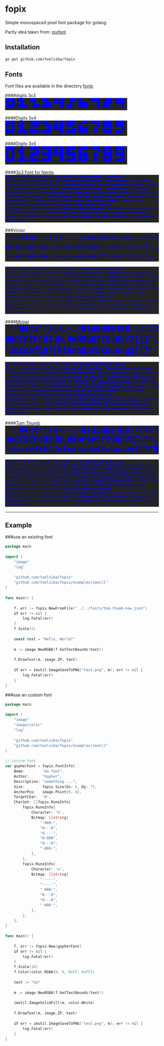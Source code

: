 # fopix
Simple monospaced pixel font package for golang

Partly idea taken from: [pixfont](https://github.com/pbnjay/pixfont)

## Installation
```bash
go get github.com/toelsiba/fopix
```

## Fonts

Font files are available in the directory [fonts](fonts)

####digits 3x3
![digits-3x3](images/digits-3x3.png)

####Digits 3x4
![digits-3x4](images/digits-3x4.png)

####Digits 3x5
![digits-3x5](images/digits-3x5.png)

####[3x3 Font for Nerds](http://cargocollective.com/slowercase/3x3-Font-for-Nerds)
![font-3x3](images/font-3x3-multiline.png)

###Victor
![victor-ascii](images/victor-ascii.png)

![victor-multiline](images/victor-multiline.png)

####[Miniwi](https://github.com/sshbio/miniwi)
![miniwi-ascii](images/miniwi-ascii.png)

![miniwi-multiline](images/miniwi-multiline.png)

####[Tom Thumb](http://robey.lag.net/2010/01/23/tiny-monospace-font.html#comment-1526952840)
![tom-thumb-ascii](images/tom-thumb-ascii.png)

![tom-thumb-multiline](images/tom-thumb-multiline.png)

---

## Example

###use an existing font
```go
package main

import (
	"image"
	"log"

	"github.com/toelsiba/fopix"
	"github.com/toelsiba/fopix/examples/imutil"
)

func main() {

	f, err := fopix.NewFromFile("../../fonts/tom-thumb-new.json")
	if err != nil {
		log.Fatal(err)
	}
	f.Scale(5)

	const text = "Hello, World!"

	m := image.NewRGBA(f.GetTextBounds(text))

	f.DrawText(m, image.ZP, text)

	if err = imutil.ImageSaveToPNG("test.png", m); err != nil {
		log.Fatal(err)
	}
}
```

###use an custom font
```go
package main

import (
	"image"
	"image/color"
	"log"

	"github.com/toelsiba/fopix"
	"github.com/toelsiba/fopix/examples/imutil"
)

// custom font
var gopherFont = fopix.FontInfo{
	Name:        "Go font",
	Author:      "Gopher",
	Description: "something ...",
	Size:        fopix.Size{Dx: 6, Dy: 7},
	AnchorPos:   image.Point{0, 0},
	TargetChar:  '0',
	CharSet: []fopix.RuneInfo{
		fopix.RuneInfo{
			Character: 'G',
			Bitmap: []string{
				"-000-",
				"0---0",
				"0----",
				"0-000",
				"0---0",
				"-000-",
			},
		},
		fopix.RuneInfo{
			Character: 'o',
			Bitmap: []string{
				"-----",
				"-----",
				"-000-",
				"0---0",
				"0---0",
				"-000-",
			},
		},
	},
}

func main() {

	f, err := fopix.New(gopherFont)
	if err != nil {
		log.Fatal(err)
	}
	f.Scale(10)
	f.Color(color.RGBA{0, 0, 0xFF, 0xFF})

	text := "Go"

	m := image.NewRGBA(f.GetTextBounds(text))

	imutil.ImageSolidFill(m, color.White)

	f.DrawText(m, image.ZP, text)

	if err = imutil.ImageSaveToPNG("test.png", m); err != nil {
		log.Fatal(err)
	}
}
```

